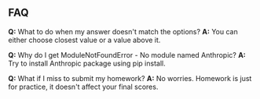## FAQ

**Q:** What to do when my answer doesn't match the options?
**A:** You can either choose closest value or a value above it.

**Q:** Why do I get ModuleNotFoundError - No module named Anthropic?
**A:** Try to install Anthropic package using pip install.

**Q:** What if I miss to submit my homework?
**A:** No worries. Homework is just for practice, it doesn't affect your final scores.
